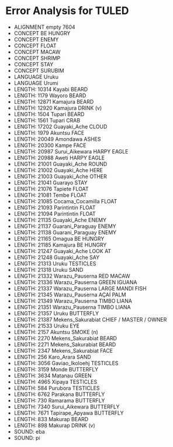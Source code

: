 # Error Analysis for TULED
* ALIGNMENT empty 7604
* CONCEPT BE HUNGRY
* CONCEPT ENEMY
* CONCEPT FLOAT
* CONCEPT MACAW
* CONCEPT SHRIMP
* CONCEPT STAY
* CONCEPT SURUBIM
* LANGUAGE Uruku
* LANGUAGE Urumi
* LENGTH: 10314 Kayabi BEARD
* LENGTH: 1179 Wayoro BEARD
* LENGTH: 12871 Kamajura BEARD
* LENGTH: 12920 Kamajura DRINK (v)
* LENGTH: 1504 Tupari BEARD
* LENGTH: 1561 Tupari CRAB
* LENGTH: 17202 Guayaki_Ache CLOUD
* LENGTH: 1979 Akuntsu FACE
* LENGTH: 20049 Amondawa ASHES
* LENGTH: 20300 Kampe FACE
* LENGTH: 20987 Surui_Aikewara HARPY EAGLE
* LENGTH: 20988 Aweti HARPY EAGLE
* LENGTH: 21001 Guayaki_Ache ROUND
* LENGTH: 21002 Guayaki_Ache HERE
* LENGTH: 21003 Guayaki_Ache OTHER
* LENGTH: 21041 Guarayo STAY
* LENGTH: 21076 Tapiete FLOAT
* LENGTH: 21081 Tembe FLOAT
* LENGTH: 21085 Cocama_Cocamilla FLOAT
* LENGTH: 21093 Parintintin FLOAT
* LENGTH: 21094 Parintintin FLOAT
* LENGTH: 21135 Guayaki_Ache ENEMY
* LENGTH: 21137 Guarani_Paraguay ENEMY
* LENGTH: 21138 Guarani_Paraguay ENEMY
* LENGTH: 21165 Omagua BE HUNGRY
* LENGTH: 21185 Kamajura BE HUNGRY
* LENGTH: 21247 Guayaki_Ache LOOK AT
* LENGTH: 21248 Guayaki_Ache SAY
* LENGTH: 21313 Uruku TESTICLES
* LENGTH: 21318 Uruku SAND
* LENGTH: 21332 Warazu_Pauserna RED MACAW
* LENGTH: 21336 Warazu_Pauserna GREEN IGUANA
* LENGTH: 21337 Warazu_Pauserna LARGE MANDI FISH
* LENGTH: 21345 Warazu_Pauserna AÇAÍ PALM
* LENGTH: 21349 Warazu_Pauserna TIMBO LIANA
* LENGTH: 21351 Warazu_Pauserna TIMBO LIANA
* LENGTH: 21357 Uruku BUTTERFLY
* LENGTH: 21387 Mekens_Sakurabiat CHIEF / MASTER / OWNER
* LENGTH: 21533 Uruku EYE
* LENGTH: 2157 Akuntsu SMOKE (n)
* LENGTH: 2270 Mekens_Sakurabiat BEARD
* LENGTH: 2271 Mekens_Sakurabiat BEARD
* LENGTH: 2347 Mekens_Sakurabiat FACE
* LENGTH: 256 Karo_Arara SAND
* LENGTH: 3056 Gaviao_Ikoloehj TESTICLES
* LENGTH: 3159 Monde BUTTERFLY
* LENGTH: 3634 Matanau GREEN
* LENGTH: 4965 Xipaya TESTICLES
* LENGTH: 584 Purubora TESTICLES
* LENGTH: 6762 Parakana BUTTERFLY
* LENGTH: 730 Ramarama BUTTERFLY
* LENGTH: 7340 Surui_Aikewara BUTTERFLY
* LENGTH: 7671 Tapirape_Apyawa BUTTERFLY
* LENGTH: 833 Makurap BEARD
* LENGTH: 898 Makurap DRINK (v)
* SOUND: eba
* SOUND: pi

